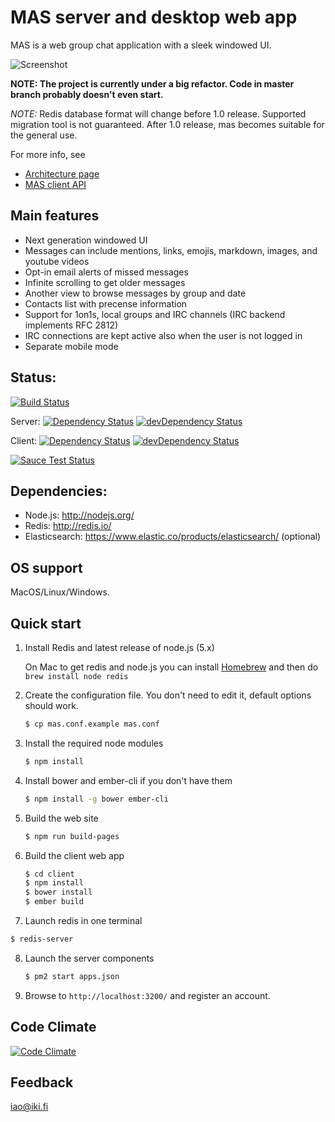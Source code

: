MAS server and desktop web app
==============================

MAS is a web group chat application with a sleek windowed UI.

![Screenshot](http://i.imgur.com/dlagvoY.gif)

**NOTE: The project is currently under a big refactor. Code in master branch probably doesn't even start.**

*NOTE:* Redis database format will change before 1.0 release. Supported migration tool is not guaranteed. After 1.0 release, mas becomes suitable for the general use.

For more info, see

- [Architecture page](https://github.com/ilkkao/mas/wiki)
- [MAS client API](https://github.com/ilkkao/mas/blob/master/doc/MAS-client-API.md)

## Main features

- Next generation windowed UI
- Messages can include mentions, links, emojis, markdown, images, and youtube videos
- Opt-in email alerts of missed messages
- Infinite scrolling to get older messages
- Another view to browse messages by group and date
- Contacts list with precense information
- Support for 1on1s, local groups and IRC channels (IRC backend implements RFC 2812)
- IRC connections are kept active also when the user is not logged in
- Separate mobile mode

## Status:

[![Build Status](https://secure.travis-ci.org/ilkkao/mas.png)](http://travis-ci.org/ilkkao/mas)

Server: [![Dependency Status](https://david-dm.org/ilkkao/mas.svg?style=flat&path=server)](https://david-dm.org/ilkkao/mas?path=server) [![devDependency Status](https://david-dm.org/ilkkao/mas/dev-status.svg?style=flat&path=server)](https://david-dm.org/ilkkao/mas?path=server#info=devDependencies)

Client: [![Dependency Status](https://david-dm.org/ilkkao/mas.svg?style=flat&path=client)](https://david-dm.org/ilkkao/mas?path=client) [![devDependency Status](https://david-dm.org/ilkkao/mas/dev-status.svg?style=flat&path=client)](https://david-dm.org/ilkkao/mas?path=client#info=devDependencies)

[![Sauce Test Status](https://saucelabs.com/browser-matrix/mas-ci.svg)](https://saucelabs.com/u/mas-ci)

## Dependencies:

- Node.js: http://nodejs.org/
- Redis: http://redis.io/
- Elasticsearch: https://www.elastic.co/products/elasticsearch/ (optional)

## OS support

MacOS/Linux/Windows.

## Quick start

1. Install Redis and latest release of node.js (5.x)

   On Mac to get redis and node.js you can install [Homebrew](http://brew.sh/) and then do ```brew install node redis```

2. Create the configuration file. You don't need to edit it, default options should work.

   ```bash
   $ cp mas.conf.example mas.conf
   ```

3. Install the required node modules

   ```bash
   $ npm install
   ```

4. Install bower and ember-cli if you don't have them

   ```bash
   $ npm install -g bower ember-cli
   ```

5. Build the web site

   ```bash
   $ npm run build-pages
   ```

6. Build the client web app

   ```bash
   $ cd client
   $ npm install
   $ bower install
   $ ember build
   ```
7. Launch redis in one terminal

  ```bash
  $ redis-server
  ```

8. Launch the server components

   ```bash
   $ pm2 start apps.json
   ```

9. Browse to ```http://localhost:3200/``` and register an account.

## Code Climate

[![Code Climate](https://codeclimate.com/github/ilkkao/mas/badges/gpa.svg)](https://codeclimate.com/github/ilkkao/mas)

## Feedback

iao@iki.fi

[meetandspeak.com]: http://meetandspeak.com/
